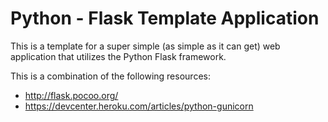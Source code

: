 # Python - Flask Template Application

This is a template for a super simple (as simple as it can get) web application that utilizes the Python Flask framework.

This is a combination of the following resources:
* http://flask.pocoo.org/
* https://devcenter.heroku.com/articles/python-gunicorn